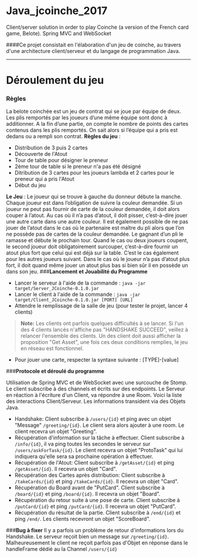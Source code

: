 Java_jcoinche_2017
===================

Client/server solution in order to play Coinche (a version of the French card game, Belote). Spring MVC and WebSocket 

####Ce projet consistait en l'élaboration d'un jeu de coinche, au travers d'une architecture client/serveur et du langage de programmation Java.

----------
Déroulement du jeu
================
### **Règles**
La belote coinchée est un jeu de contrat qui se joue par équipe de deux. Les plis remportés par les joueurs d’une même équipe sont donc à additionner. A la fin d’une partie, on compte le nombre de points des cartes contenus dans les plis remportés. On sait alors si l’équipe qui a pris est dedans ou a rempli son contrat.
**Règles du jeu** :
- Distribution de 3 puis 2 cartes
- Découverte de l'Atout
- Tour de table pour désigner le preneur
- 2ème tour de table si le preneur n'a pas été désigné
- Ditribution de 3 cartes pour les joueurs lambda et 2 cartes pour le preneur qui a pris l'Atout
- Début du jeu

**Le Jeu** :
Le joueur qui se trouve à gauche du donneur débute la manche. Chaque joueur est dans l’obligation de suivre la couleur demandée. Si un joueur ne peut pas fournir de carte de la couleur demandée, il doit alors couper à l’atout. Au cas où il n’a pas d’atout, il doit pisser, c’est-à-dire jouer une autre carte dans une autre couleur.
Il est également possible de ne pas jouer de l’atout dans le cas où le partenaire est maître du pli alors que l’on ne possède pas de cartes de la couleur demandée.
Le gagnant d’un pli le ramasse et débute le prochain tour. Quand le cas ou deux joueurs coupent, le second joueur doit obligatoirement surcouper, c’est-à-dire fournir un atout plus fort que celui qui est déjà sur la table. C’est le cas également pour les autres joueurs suivant. Dans le cas où le joueur n’a pas d’atout plus fort, il doit quand même jouer un atout plus bas si bien sûr il en possède un dans son jeu.
###**Lancement et Jouabilité du Programme**
- Lancer le serveur à l'aide de la commande : `java -jar target/Server_JCoinche-0.1.0.jar`
- Lancer le client à l'aide de la commande :  `java -jar target/Client_JCoinche-0.1.0.jar [PORT] [URL]`
- Attendre le remplissage de la salle de jeu (pour tester le projet, lancer 4 clients)
> **Note:** Les clients ont parfois quelques difficultés à se lancer. Si l'un des 4 clients lancés n'affiche pas "HANDSHAKE SUCCEED", veillez à relancer l'ensemble des clients. Un des client doit aussi afficher la proposition "Get Asset", une fois ces deux conditions remplies, le jeu en réseau est fonctionnel.
- Pour jouer une carte, respecter la syntaxe suivante : [TYPE]-[value]

###**Protocole et déroulé du programme**

Utilisation de Spring MVC et de WebSocket avec une surcouche de Stomp.
Le client subscribe à des channels et écrits sur des endpoints. Le Serveur en réaction à l'écriture d'un Client, va répondre à une Room.
Voici la liste des interactions Client/Serveur. Les informations transident via des Objets Java.

- Handshake: Client subscribe à `/users/{id}` et ping avec un objet "Message" `/greeting/{id}`. Le client sera alors ajouter à une room. Le client recevra un objet "Greeting".
- Récupération d'information sur la tâche à effectuer. Client subscribe à `/info/{id}`, il va ping toutes les secondes le serveur sur `/users/askForTask/{id}`. Le client recevra un objet "ProtoTask" qui lui indiquera qu'elle sera sa prochaine opération à effectuer.
- Récupération de l'Atout: Client subscribe à `/getAsset/{id}` et ping `/getAsset/{id}`. Il recevra un objet "Card".
- Récupération des Cartes après distribution: Client subscribe à `/takeCards/{id}` et ping `/takeCards/{id}`. Il recevra un objet "Card".
- Récupération du Board avant de "PutCard". Client subscribe à `/board/{id}` et ping `/board/{id}`. Il recevra un objet "Board".
- Récupération du retour suite à une pose de carte. Client subscribe à `/putCard/{id}` et ping `/putCard/{id}`. Il recevra un objet "PutCard".
- Récupération du résultat de la partie. Client subscribe à `/end/{id}` et ping `/end/`. Les clients recevront un objet "ScoreBoard".

###**Bug à fixer**
Il y a parfois un problème de retour d'informations lors du Handshake. Le serveur reçoit bien un message sur `/greeting/{id}`. Malheureusement le client ne reçoit parfois pas d'Objet en réponse dans le handleFrame dédié au la Channel `/users/{id}`   
